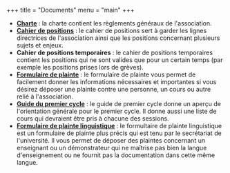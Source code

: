 +++
title = "Documents"
menu = "main"
+++

* [**Charte**](charte.pdf) : la charte contient les règlements généraux de l'association.
* [**Cahier de positions**](positions.pdf) : le cahier de positions sert à garder les lignes directrices de l'association ainsi que les positions concernant plusieurs sujets et enjeux.
* **Cahier de positions temporaires** : le cahier de positions temporaires contient les positions qui ne sont valides que pour un certain temps (par exemple les positions prises lors de grèves).
* [**Formulaire de plainte**](plainte.pdf) : le formulaire de plainte vous permet de facilement donner les informations nécessaires et importantes si vous désirez déposer une plainte contre une personne, un cours ou autre relié à l'association.
* [**Guide du premier cycle**](http://diro.umontreal.ca/fileadmin/Documents/FAS/Informatique/Documents/1-Programmes-cours/1-cycle/guide1cy.pdf) : le guide de premier cycle donne un aperçu de l'orientation générale pour le premier cycle. Il donne aussi une liste de cours qui devraient être pris à chacune des sessions.
* [**Formulaire de plainte linguistique**](http://secretariatgeneral.umontreal.ca/fileadmin/user_upload/secretariat/doc_officiels/reglements/administration/adm10-34_formulaire-linguistique.pdf) : le formultaire de plainte linguistique est un formulaire de plainte plus précis qui est tenu par le secrétariat de l'université. Il vous permet de déposer des plaintes concernant un enseignant ou un démonstrateur qui ne maîtrise pas bien la langue d'enseignement ou ne fournit pas la documentation dans cette même langue.
